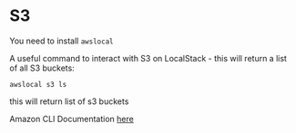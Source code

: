 # S3

You need to install `awslocal`

A useful command to interact with S3 on LocalStack - this will return a list of all S3 buckets:

```shell
awslocal s3 ls  
```
this will return list of s3 buckets

Amazon CLI Documentation [here](https://docs.aws.amazon.com/cli/latest/reference/kinesis/#cli-aws-kinesis) 
